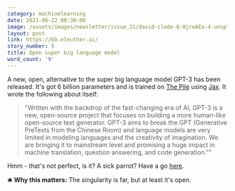 ```yaml
---
category: machinelearning
date: 2021-06-22 08:30:00
image: /assets/images/newsletter/issue_21/david-clode-Q-8jreAEa-4-unsplash.jpeg
layout: post
link: https://6b.eleuther.ai/
story_number: 5
title: Open super big language model
word_count: '9'
---
```

A new, open, alternative to the super big language model GPT-3 has been released. It's got 6 billion parameters and is trained on [The Pile](https://pile.eleuther.ai/) using [Jax](https://github.com/google/jax). It wrote the following about itself:

> "Written with the backdrop of the fast-changing era of AI, GPT-3 is a new, open-source project that focuses on building a more human-like open-source text generator. GPT-3 aims to break the GPT (Generative PreTexts from the Chinese Room) and language models are very limited in modeling languages and the creativity of imagination. We are bringing it to mainstream level and promising a huge impact in machine translation, question answering, and code generation.""

Hmm - that's not perfect, is it? A sick parrot? Have a go [here](https://6b.eleuther.ai/).

🛎️ **Why this matters:** The singularity is far, but at least it's open.